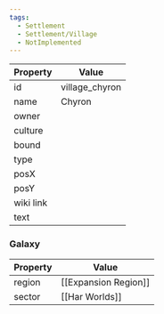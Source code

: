 ```yaml
---
tags:
  - Settlement
  - Settlement/Village
  - NotImplemented
---
```


| Property  | Value          |
| --------- | -------------- |
| id        | village_chyron |
| name      | Chyron         |
| owner     |                |
| culture   |                |
| bound     |                |
| type      |                |
| posX      |                |
| posY      |                |
| wiki link |                |
| text      |                |

### Galaxy
| Property | Value                |
| -------- | -------------------- |
| region   | [[Expansion Region]] |
| sector   | [[Har Worlds]]       |
